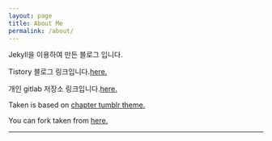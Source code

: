 ```yaml
---
layout: page
title: About Me
permalink: /about/
---
```


Jekyll을 이용하여 만든 블로그 입니다.

Tistory 블로그 링크입니다.[here.](http://realx1017.tistory.com)

개인 gitlab 저장소 링크입니다.[here.](http://175.207.12.188:7080/)

Taken is based on [chapter tumblr theme.](http://theme-chapter.tumblr.com/)

You can fork taken from [here.](https://github.com/vfalanis/taken)

---



